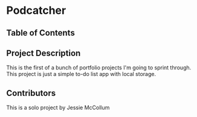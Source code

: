# Podcatcher

## Table of Contents

## Project Description

This is the first of a bunch of portfolio projects I'm going to sprint through. This
project is just a simple to-do list app with local storage.

## Contributors

This is a solo project by Jessie McCollum
